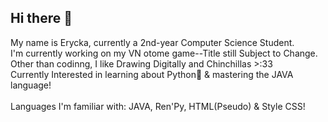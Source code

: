 ## Hi there 👋

<!--
**Chiuumin/Chiuumin** is a ✨ _special_ ✨ repository because its `README.md` (this file) appears on your GitHub profile.

Here are some ideas to get you started:

- 🔭 I’m currently working on ...
- 🌱 I’m currently learning ...
- 👯 I’m looking to collaborate on ...
- 🤔 I’m looking for help with ...
- 💬 Ask me about ...
- 📫 How to reach me: ...
- 😄 Pronouns: ...
- ⚡ Fun fact: ...
-->

My name is Erycka, currently a 2nd-year Computer Science Student. </br>
I'm currently working on my VN otome game--Title still Subject to Change. </br>
Other than codinng, I like Drawing Digitally and Chinchillas >:33 </br>
Currently Interested in learning about Python🐍 & mastering the JAVA language!</br>
</br>
Languages I'm familiar with: JAVA, Ren'Py, HTML(Pseudo) & Style CSS! </br>


